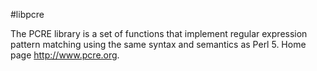 #libpcre

The PCRE library is a set of functions that implement regular expression pattern matching using the same syntax and semantics as Perl 5. Home page http://www.pcre.org.

